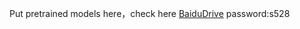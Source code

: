 Put pretrained models here，check here   [BaiduDrive](https://pan.baidu.com/s/1hSlZDz1DsZcxNsnBURlGRA)  password:s528

